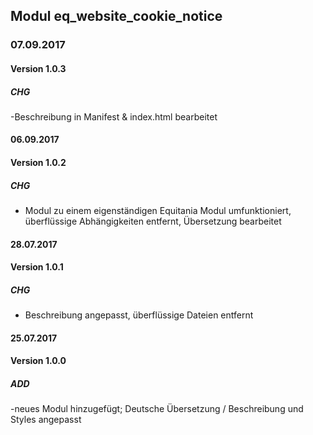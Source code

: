 ## Modul eq_website_cookie_notice

### 07.09.2017
#### Version 1.0.3
##### CHG
-Beschreibung in Manifest & index.html bearbeitet

#### 06.09.2017
#### Version 1.0.2
##### CHG
- Modul zu einem eigenständigen Equitania Modul umfunktioniert, überflüssige Abhängigkeiten entfernt, Übersetzung bearbeitet

#### 28.07.2017
#### Version 1.0.1
##### CHG
- Beschreibung angepasst, überflüssige Dateien entfernt

#### 25.07.2017
#### Version 1.0.0
##### ADD
-neues Modul hinzugefügt; Deutsche Übersetzung / Beschreibung und Styles angepasst